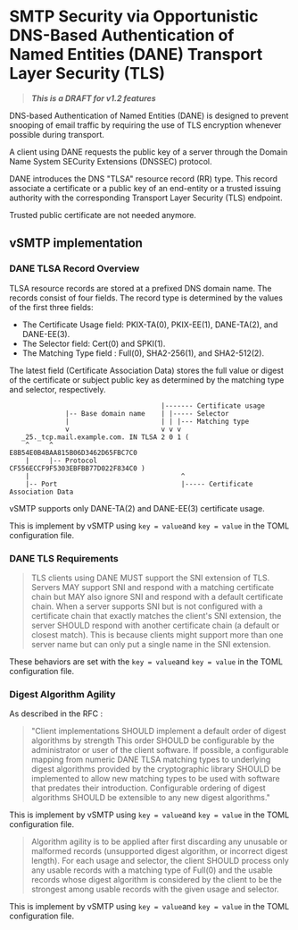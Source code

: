 # SMTP Security via Opportunistic DNS-Based Authentication of Named Entities (DANE) Transport Layer Security (TLS)

> ___This is a DRAFT for v1.2 features___

DNS-based Authentication of Named Entities (DANE) is designed to prevent snooping of email traffic by requiring the use of TLS encryption whenever possible during transport.

A client using DANE requests the public key of a server through the Domain Name System SECurity Extensions (DNSSEC) protocol.

DANE introduces the DNS "TLSA" resource record (RR) type. This record associate a certificate or a public key of an end-entity or a trusted issuing authority with the corresponding Transport Layer Security (TLS) endpoint.

Trusted public certificate are not needed anymore.

## vSMTP implementation

### DANE TLSA Record Overview

TLSA resource records are stored at a prefixed DNS domain name. The records consist of four fields. The record type is determined by the values of the first three fields:

- The Certificate Usage field: PKIX-TA(0), PKIX-EE(1), DANE-TA(2), and DANE-EE(3).
- The Selector field:  Cert(0) and SPKI(1).  
- The Matching Type field : Full(0), SHA2-256(1), and SHA2-512(2).  

The latest field (Certificate Association Data) stores the full value or digest of the       certificate or subject public key as determined by the matching type and selector, respectively.

```shell
                                      |------- Certificate usage
              |-- Base domain name    | |----- Selector  
              |                       | | |--- Matching type  
              v                       v v v
   _25._tcp.mail.example.com. IN TLSA 2 0 1 (
    ^     ^                            E8B54E0B4BAA815B06D3462D65FBC7C0
    |     |-- Protocol                 CF556ECCF9F5303EBFBB77D022F834C0 )
    |                                      ^
    |-- Port                               |----- Certificate Association Data
```

vSMTP supports only DANE-TA(2) and DANE-EE(3) certificate usage.

This is implement by vSMTP using `key = value`and `key = value` in the TOML configuration file.

### DANE TLS Requirements

> TLS clients using DANE MUST support the SNI extension of TLS. Servers MAY support SNI and respond with a matching certificate chain but MAY also ignore SNI and respond with a default
certificate chain.  When a server supports SNI but is not configured with a certificate chain that exactly matches the client's SNI extension, the server SHOULD respond with another certificate chain (a default or closest match). This is because clients might support more than one server name but can only put a single name in the SNI extension.

These behaviors are set with the `key = value`and `key = value` in the TOML configuration file.

### Digest Algorithm Agility

As described in the RFC : 
> "Client implementations SHOULD implement a default order of digest algorithms by strength This order SHOULD be configurable by the administrator or user of the client software. If possible, a configurable mapping from numeric DANE TLSA matching types to underlying digest algorithms provided by the cryptographic library SHOULD be implemented to allow new matching types to be used with software that predates their introduction. Configurable ordering of digest algorithms SHOULD be extensible to any new digest algorithms."

This is implement by vSMTP using `key = value`and `key = value` in the TOML configuration file.

> Algorithm agility is to be applied after first discarding any unusable or malformed records (unsupported digest algorithm, or incorrect digest length).  For each usage and selector, the client SHOULD process only any usable records with a matching type of Full(0) and the usable records whose digest algorithm is considered by the client to be the strongest among usable records with the given usage and selector.

This is implement by vSMTP using `key = value`and `key = value` in the TOML configuration file.
